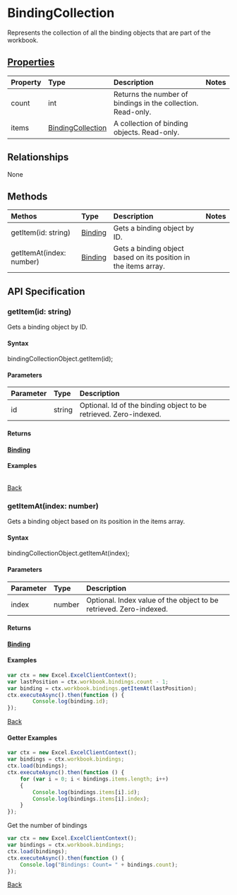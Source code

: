 # BindingCollection

Represents the collection of all the binding objects that are part of the workbook.

## [Properties](#getter-examples)
| Property       | Type    |Description|Notes |
|:---------------|:--------|:----------|:-----|
|count|int|Returns the number of bindings in the collection. Read-only.||
|items|[BindingCollection](bindingcollection.md)|A collection of binding objects. Read-only.||

## Relationships
None

## Methods
| Methos           | Type    |Description|Notes |
|:---------------|:--------|:----------|:-----|
|getItem(id: string)|[Binding](binding.md)|Gets a binding object by ID.||
|getItemAt(index: number)|[Binding](binding.md)|Gets a binding object based on its position in the items array.||

## API Specification

### getItem(id: string)
Gets a binding object by ID.

#### Syntax
bindingCollectionObject.getItem(id);

#### Parameters
| Parameter       | Type    |Description|
|:---------------|:--------|:----------|
|id|string|Optional. Id of the binding object to be retrieved. Zero-indexed.|
#### Returns
#### [Binding](binding.md)

#### Examples
```js

```

[Back](#methods)

### getItemAt(index: number)
Gets a binding object based on its position in the items array.

#### Syntax
bindingCollectionObject.getItemAt(index);

#### Parameters
| Parameter       | Type    |Description|
|:---------------|:--------|:----------|
|index|number|Optional. Index value of the object to be retrieved. Zero-indexed.|
#### Returns
#### [Binding](binding.md)

#### Examples
```js
var ctx = new Excel.ExcelClientContext();
var lastPosition = ctx.workbook.bindings.count - 1;
var binding = ctx.workbook.bindings.getItemAt(lastPosition);
ctx.executeAsync().then(function () {
		Console.log(binding.id);
});
```


[Back](#methods)

#### Getter Examples

```js
var ctx = new Excel.ExcelClientContext();
var bindings = ctx.workbook.bindings;
ctx.load(bindings);
ctx.executeAsync().then(function () {
	for (var i = 0; i < bindings.items.length; i++)
	{
		Console.log(bindings.items[i].id);
		Console.log(bindings.items[i].index);
	}
});
```
Get the number of bindings

```js
var ctx = new Excel.ExcelClientContext();
var bindings = ctx.workbook.bindings;
ctx.load(bindings);
ctx.executeAsync().then(function () {
	Console.log("Bindings: Count= " + bindings.count);
});

```
[Back](#properties)
